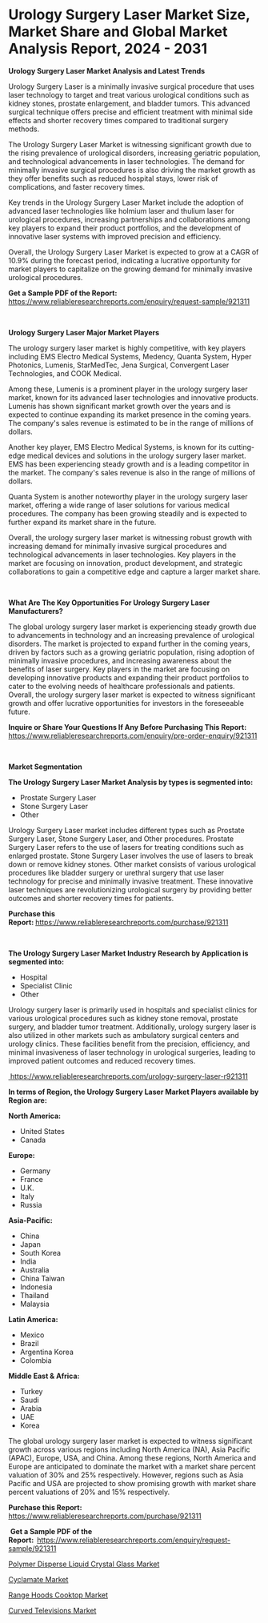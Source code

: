 <p><h1>Urology Surgery Laser Market Size, Market Share and Global Market Analysis Report, 2024 - 2031</h1></p><p><strong>Urology Surgery Laser Market Analysis and Latest Trends</strong></p>
<p><p>Urology Surgery Laser is a minimally invasive surgical procedure that uses laser technology to target and treat various urological conditions such as kidney stones, prostate enlargement, and bladder tumors. This advanced surgical technique offers precise and efficient treatment with minimal side effects and shorter recovery times compared to traditional surgery methods.</p><p>The Urology Surgery Laser Market is witnessing significant growth due to the rising prevalence of urological disorders, increasing geriatric population, and technological advancements in laser technologies. The demand for minimally invasive surgical procedures is also driving the market growth as they offer benefits such as reduced hospital stays, lower risk of complications, and faster recovery times.</p><p>Key trends in the Urology Surgery Laser Market include the adoption of advanced laser technologies like holmium laser and thulium laser for urological procedures, increasing partnerships and collaborations among key players to expand their product portfolios, and the development of innovative laser systems with improved precision and efficiency.</p><p>Overall, the Urology Surgery Laser Market is expected to grow at a CAGR of 10.9% during the forecast period, indicating a lucrative opportunity for market players to capitalize on the growing demand for minimally invasive urological procedures.</p></p>
<p><strong>Get a Sample PDF of the Report:&nbsp;</strong> <a href="https://www.reliableresearchreports.com/enquiry/request-sample/921311">https://www.reliableresearchreports.com/enquiry/request-sample/921311</a></p>
<p>&nbsp;</p>
<p><strong>Urology Surgery Laser Major Market Players</strong></p>
<p><p>The urology surgery laser market is highly competitive, with key players including EMS Electro Medical Systems, Medency, Quanta System, Hyper Photonics, Lumenis, StarMedTec, Jena Surgical, Convergent Laser Technologies, and COOK Medical.</p><p>Among these, Lumenis is a prominent player in the urology surgery laser market, known for its advanced laser technologies and innovative products. Lumenis has shown significant market growth over the years and is expected to continue expanding its market presence in the coming years. The company's sales revenue is estimated to be in the range of millions of dollars.</p><p>Another key player, EMS Electro Medical Systems, is known for its cutting-edge medical devices and solutions in the urology surgery laser market. EMS has been experiencing steady growth and is a leading competitor in the market. The company's sales revenue is also in the range of millions of dollars.</p><p>Quanta System is another noteworthy player in the urology surgery laser market, offering a wide range of laser solutions for various medical procedures. The company has been growing steadily and is expected to further expand its market share in the future.</p><p>Overall, the urology surgery laser market is witnessing robust growth with increasing demand for minimally invasive surgical procedures and technological advancements in laser technologies. Key players in the market are focusing on innovation, product development, and strategic collaborations to gain a competitive edge and capture a larger market share.</p></p>
<p>&nbsp;</p>
<p><strong>What Are The Key Opportunities For Urology Surgery Laser Manufacturers?</strong></p>
<p><p>The global urology surgery laser market is experiencing steady growth due to advancements in technology and an increasing prevalence of urological disorders. The market is projected to expand further in the coming years, driven by factors such as a growing geriatric population, rising adoption of minimally invasive procedures, and increasing awareness about the benefits of laser surgery. Key players in the market are focusing on developing innovative products and expanding their product portfolios to cater to the evolving needs of healthcare professionals and patients. Overall, the urology surgery laser market is expected to witness significant growth and offer lucrative opportunities for investors in the foreseeable future.</p></p>
<p><strong>Inquire or Share Your Questions If Any Before Purchasing This Report:</strong> <a href="https://www.reliableresearchreports.com/enquiry/pre-order-enquiry/921311">https://www.reliableresearchreports.com/enquiry/pre-order-enquiry/921311</a></p>
<p>&nbsp;</p>
<p><strong>Market Segmentation</strong></p>
<p><strong>The Urology Surgery Laser Market Analysis by types is segmented into:</strong></p>
<p><ul><li>Prostate Surgery Laser</li><li>Stone Surgery Laser</li><li>Other</li></ul></p>
<p><p>Urology Surgery Laser market includes different types such as Prostate Surgery Laser, Stone Surgery Laser, and Other procedures. Prostate Surgery Laser refers to the use of lasers for treating conditions such as enlarged prostate. Stone Surgery Laser involves the use of lasers to break down or remove kidney stones. Other market consists of various urological procedures like bladder surgery or urethral surgery that use laser technology for precise and minimally invasive treatment. These innovative laser techniques are revolutionizing urological surgery by providing better outcomes and shorter recovery times for patients.</p></p>
<p><strong>Purchase this Report:&nbsp;</strong><a href="https://www.reliableresearchreports.com/purchase/921311">https://www.reliableresearchreports.com/purchase/921311</a></p>
<p>&nbsp;</p>
<p><strong>The Urology Surgery Laser Market Industry Research by Application is segmented into:</strong></p>
<p><ul><li>Hospital</li><li>Specialist Clinic</li><li>Other</li></ul></p>
<p><p>Urology surgery laser is primarily used in hospitals and specialist clinics for various urological procedures such as kidney stone removal, prostate surgery, and bladder tumor treatment. Additionally, urology surgery laser is also utilized in other markets such as ambulatory surgical centers and urology clinics. These facilities benefit from the precision, efficiency, and minimal invasiveness of laser technology in urological surgeries, leading to improved patient outcomes and reduced recovery times.</p></p>
<p><a href="https://www.reliableresearchreports.com/urology-surgery-laser-r921311">&nbsp;https://www.reliableresearchreports.com/urology-surgery-laser-r921311</a></p>
<p><strong>In terms of Region, the Urology Surgery Laser Market Players available by Region are:</strong></p>
<p>
    <p> <strong> North America: </strong>
        <ul>
            <li>United States</li>
            <li>Canada</li>
        </ul>
        </p> 
    <p> <strong> Europe: </strong>
        <ul>
            <li>Germany</li>
            <li>France</li>
            <li>U.K.</li>
            <li>Italy</li>
            <li>Russia</li>
        </ul>
        </p> 
    <p> <strong> Asia-Pacific: </strong>
        <ul>
            <li>China</li>
            <li>Japan</li>
            <li>South Korea</li>
            <li>India</li>
            <li>Australia</li>
            <li>China Taiwan</li>
            <li>Indonesia</li>
            <li>Thailand</li>
            <li>Malaysia</li>
        </ul>
        </p> 
    <p> <strong> Latin America: </strong>
        <ul>
            <li>Mexico</li>
            <li>Brazil</li>
            <li>Argentina Korea</li>
            <li>Colombia</li>
        </ul>
        </p> 
    <p> <strong> Middle East & Africa: </strong>
        <ul>
            <li>Turkey</li>
            <li>Saudi</li>
            <li>Arabia</li>
            <li>UAE</li>
            <li>Korea</li>
        </ul>
    </p>
    </p>
<p><p>The global urology surgery laser market is expected to witness significant growth across various regions including North America (NA), Asia Pacific (APAC), Europe, USA, and China. Among these regions, North America and Europe are anticipated to dominate the market with a market share percent valuation of 30% and 25% respectively. However, regions such as Asia Pacific and USA are projected to show promising growth with market share percent valuations of 20% and 15% respectively.</p></p>
<p><strong>Purchase this Report: </strong><a href="https://www.reliableresearchreports.com/purchase/921311">https://www.reliableresearchreports.com/purchase/921311</a></p>
<p>&nbsp;<strong>Get a Sample PDF of the Report:&nbsp;&nbsp;</strong><a href="https://www.reliableresearchreports.com/enquiry/request-sample/921311">https://www.reliableresearchreports.com/enquiry/request-sample/921311</a></p>
<p><strong></strong></p>
<p><p><a href="https://www.linkedin.com/pulse/polymer-disperse-liquid-crystal-glass-market-analysis-jr2vc">Polymer Disperse Liquid Crystal Glass Market</a></p><p><a href="https://github.com/jerrycopelandthomaswsqd8q/Market-Research-Report-List-2/blob/main/cyclamate-market.md">Cyclamate Market</a></p><p><a href="https://www.linkedin.com/pulse/range-hoods-cooktop-market-research-report-its-history-forecast-rfrrf?trackingId=X6abb7lMUpQUfMK%2BDD%2BLDg%3D%3D">Range Hoods Cooktop Market</a></p><p><a href="https://github.com/yoshih12/Market-Research-Report-List-3/blob/main/curved-televisions-market.md">Curved Televisions Market</a></p></p>
